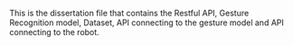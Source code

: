 This is the dissertation file that contains the Restful API, Gesture Recognition model, Dataset, API connecting to the gesture model and API connecting to the robot.
